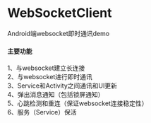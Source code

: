 # WebSocketClient
Android端websocket即时通讯demo


#### 主要功能
1、与websocket建立长连接<br>
2、与websocket进行即时通讯<br>
3、Service和Activity之间通讯和UI更新<br>
4、弹出消息通知（包括锁屏通知）<br>
5、心跳检测和重连（保证websocket连接稳定性）<br>
6、服务（Service）保活<br>


